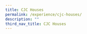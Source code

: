 ```yaml
---
title: CJC Houses
permalink: /experience/cjc-houses/
description: ""
third_nav_title: CJC Houses
---
```

